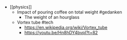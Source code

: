 - [[physics]]
	- Impact of pouring coffee on total weight #gedanken
		- The weight of an hourglass
	- Vortex tube #tech
		- https://en.wikipedia.org/wiki/Vortex_tube
		- https://youtu.be/Hn8hDY4bvpI?t=82